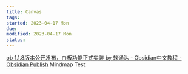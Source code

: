 ```yaml
---
title: Canvas
tags:   
started: 2023-04-17 Mon
due: 
modified: 2023-04-17 Mon
status: 
---
```

[ob 1.1.8版本公开发布，白板功能正式实装 by 软通达 - Obsidian中文教程 - Obsidian Publish](https://publish.obsidian.md/chinesehelp/01+2021%E6%96%B0%E6%95%99%E7%A8%8B/ob+1.1.8%E7%89%88%E6%9C%AC%E5%85%AC%E5%BC%80%E5%8F%91%E5%B8%83%EF%BC%8C%E7%99%BD%E6%9D%BF%E5%8A%9F%E8%83%BD%E6%AD%A3%E5%BC%8F%E5%AE%9E%E8%A3%85+by+%E8%BD%AF%E9%80%9A%E8%BE%BE)
Mindmap Test